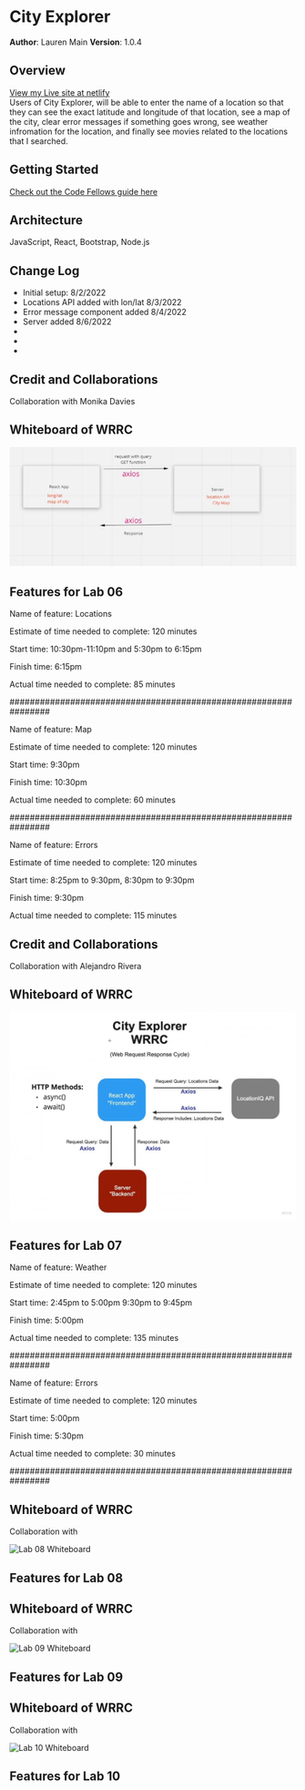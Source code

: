 # City Explorer

**Author**: Lauren Main
**Version**: 1.0.4

## Overview
[View my Live site at netlify](https://elleemcityexplorer.netlify.app/)<br>
Users of City Explorer, will be able to enter the name of a location so that they can see the exact latitude and longitude of that location, see a map of the city, clear error messages if something goes wrong, see weather infromation for the location, and finally see movies related to the locations that I searched.  

## Getting Started
[Check out the Code Fellows guide here](https://trello.com/b/SCR1ag4c/city-explorer)

## Architecture
JavaScript, React, Bootstrap, Node.js

## Change Log
<ul>
<li>Initial setup: 8/2/2022</li>
<li> Locations API added with lon/lat 8/3/2022</li>
<li> Error message component added 8/4/2022 </li>
<li> Server added 8/6/2022 </li>
<li>
<li>
<li>
</ul>


## Credit and Collaborations
Collaboration with Monika Davies

## Whiteboard of WRRC

![Lab 06 Whiteboard](public/images/lab06miro.jpg)

## Features for Lab 06

Name of feature: Locations

Estimate of time needed to complete: 120 minutes

Start time: 10:30pm-11:10pm and 5:30pm to 6:15pm 

Finish time: 6:15pm

Actual time needed to complete: 85 minutes

################################################################

Name of feature: Map

Estimate of time needed to complete: 120 minutes

Start time: 9:30pm

Finish time: 10:30pm

Actual time needed to complete: 60 minutes

################################################################

Name of feature: Errors

Estimate of time needed to complete: 120 minutes

Start time: 8:25pm to 9:30pm, 8:30pm to 9:30pm

Finish time: 9:30pm

Actual time needed to complete: 115 minutes


## Credit and Collaborations
Collaboration with Alejandro Rivera

## Whiteboard of WRRC

![Lab 07 Whiteboard](public/images/lab07miro.jpg)

## Features for Lab 07

Name of feature: Weather

Estimate of time needed to complete: 120 minutes

Start time: 2:45pm to 5:00pm 9:30pm to 9:45pm 

Finish time: 5:00pm

Actual time needed to complete: 135 minutes

################################################################

Name of feature: Errors

Estimate of time needed to complete: 120 minutes

Start time: 5:00pm

Finish time: 5:30pm 

Actual time needed to complete: 30 minutes

################################################################

## Whiteboard of WRRC
Collaboration with

![Lab 08 Whiteboard](images/)

## Features for Lab 08

## Whiteboard of WRRC
Collaboration with

![Lab 09 Whiteboard](images/)

## Features for Lab 09

## Whiteboard of WRRC
Collaboration with

![Lab 10 Whiteboard](images/)

## Features for Lab 10
